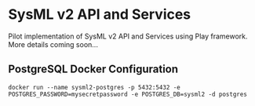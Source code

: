 # SysML v2 API and Services
Pilot implementation of SysML v2 API and Services using Play framework. More details coming soon...

## PostgreSQL Docker Configuration
`docker run --name sysml2-postgres -p 5432:5432 -e POSTGRES_PASSWORD=mysecretpassword -e POSTGRES_DB=sysml2 -d postgres`
